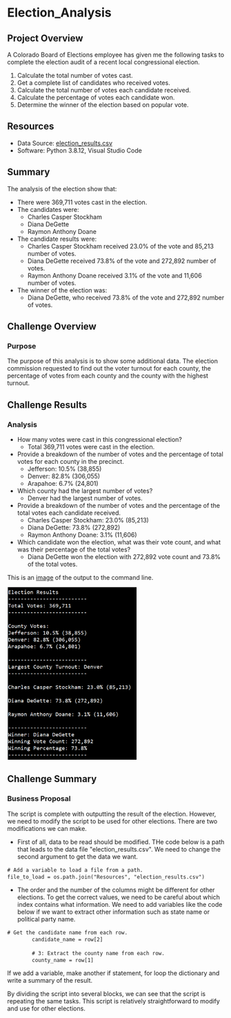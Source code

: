 # Election_Analysis

## Project Overview
A Colorado Board of Elections employee has given me the following tasks to complete the election audit of a recent local congressional election.

1. Calculate the total number of votes cast.
2. Get a complete list of candidates who received votes.
3. Calculate the total number of votes each candidate received.
4. Calculate the percentage of votes each candidate won.
5. Determine the winner of the election based on popular vote.

## Resources
- Data Source: [election_results.csv](https://github.com/Takomochi/Election_Analysis/blob/main/Resources/election_results.csv)
- Software: Python 3.8.12, Visual Studio Code

## Summary
The analysis of the election show that:
- There were 369,711 votes cast in the election.
- The candidates were:
    - Charles Casper Stockham
    - Diana DeGette
    - Raymon Anthony Doane
- The candidate results were:
    - Charles Casper Stockham received 23.0% of the vote and 85,213 number of votes.
    - Diana DeGette received 73.8% of the vote and 272,892 number of votes.
    - Raymon Anthony Doane received 3.1% of the vote and 11,606 number of votes.
- The winner of the election was:
    - Diana DeGette, who received 73.8% of the vote and 272,892 number of votes.

## Challenge Overview
### Purpose
The purpose of this analysis is to show some additional data. The election commission requested to find out the voter turnout for each county, the percentage of votes from each county and the county with the highest turnout.

## Challenge Results
### Analysis
- How many votes were cast in this congressional election?
    - Total 369,711 votes were cast in the election.
- Provide a breakdown of the number of votes and the percentage of total votes for each county in the precinct.
    - Jefferson: 10.5% (38,855)
    - Denver: 82.8% (306,055)
    - Arapahoe: 6.7% (24,801)
- Which county had the largest number of votes?
    - Denver had the largest number of votes.
- Provide a breakdown of the number of votes and the percentage of the total votes each candidate received.
    - Charles Casper Stockham: 23.0% (85,213)
    - Diana DeGette: 73.8% (272,892)
    - Raymon Anthony Doane: 3.1% (11,606)
- Which candidate won the election, what was their vote count, and what was their percentage of the total votes?
    - Diana DeGette won the election with 272,892 vote count and 73.8% of the total votes.


This is an [image](https://github.com/Takomochi/Election_Analysis/blob/main/Resources/Command_Line_Output.PNG) of the output to the command line.<br>

<img src="https://github.com/Takomochi/Election_Analysis/blob/main/Resources/Command_Line_Output.PNG" width="300" height="400">


## Challenge Summary
### Business Proposal
The script is complete with outputting the result of the election. However, we need to modify the script to be used for other elections. There are two modifications we can make.

- First of all, data to be read should be modified. THe code below is a path that leads to the data file "election_results.csv". We need to change the second argument to get the data we want.
```
# Add a variable to load a file from a path.
file_to_load = os.path.join("Resources", "election_results.csv")
```

- The order and the number of the columns might be different for other elections. To get the correct values, we need to be careful about which index contains what information. We need to add variables like the code below if we want to extract other information such as state name or political party name.
```
# Get the candidate name from each row.
        candidate_name = row[2]

        # 3: Extract the county name from each row.
        county_name = row[1]
```

If we add a variable, make another if statement, for loop the dictionary and write a summary of the result. 

By dividing the script into several blocks, we can see that the script is repeating the same tasks.
This script is relatively straightforward to modify and use for other elections.